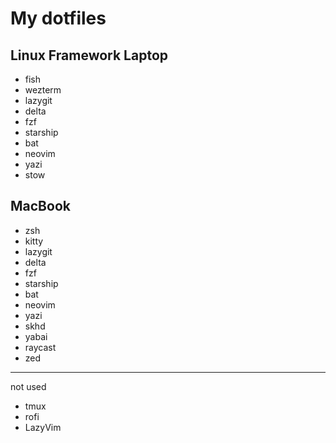 # My dotfiles

## Linux Framework Laptop

- fish
- wezterm
- lazygit
- delta
- fzf
- starship
- bat
- neovim
- yazi
- stow

## MacBook

- zsh
- kitty
- lazygit
- delta
- fzf
- starship
- bat
- neovim
- yazi
- skhd
- yabai
- raycast
- zed

---

not used

- tmux
- rofi
- LazyVim

